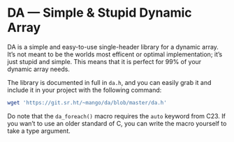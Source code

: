 # DA — Simple & Stupid Dynamic Array

DA is a simple and easy-to-use single-header library for a dynamic array.
It’s not meant to be the worlds most efficent or optimal implementation;
it’s just stupid and simple.  This means that it is perfect for 99% of
your dynamic array needs.

The library is documented in full in `da.h`, and you can easily grab it
and include it in your project with the following command:

```sh
wget 'https://git.sr.ht/~mango/da/blob/master/da.h'
```

Do note that the `da_foreach()` macro requires the `auto` keyword from C23.  If
you wan’t to use an older standard of C, you can write the macro yourself to
take a type argument.

